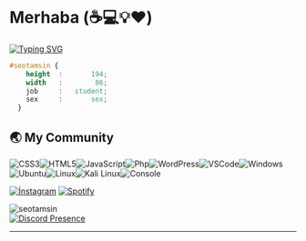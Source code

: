 # Merhaba (:coffee::computer::bulb::heart:)

[![Typing SVG](https://readme-typing-svg.herokuapp.com?color=%2336BCF7&size=24&duration=4000&width=500&lines=Tecr%C3%BCbelerim;SEO+Metin+Yazarl%C4%B1%C4%9F%C4%B1;PHP%2C+HTML%2C+CSS%2C++JS;Microsoft+Office+;Adobe+Photoshop)](https://github.com/seotamsin)
```css
#seotamsin {
    height  :       194;
    width   :        86;
    job     :   student;
    sex     :       sex;
  }
```
## :earth_asia: My Community

![CSS3](https://img.icons8.com/color/30/css3.png)![HTML5](https://img.icons8.com/color/30/html-5.png)![JavaScript](https://img.icons8.com/color/30/javascript.png)![Php](https://i.hizliresim.com/aa6cxyp.png)![WordPress](https://img.icons8.com/color/30/wordpress.png)![VSCode](https://img.icons8.com/color/30/visual-studio-code-2019.png)![Windows](https://img.icons8.com/color/30/windows-10.png)![Ubuntu](https://img.icons8.com/color/30/ubuntu--v1.png)![Linux](https://img.icons8.com/color/30/linux.png)![Kali Linux](https://img.icons8.com/color/30/kali-linux.png)![Console](https://img.icons8.com/color/30/console.png)<br>


[![İnstagram](https://img.shields.io/badge/INSTAGRAM%20-DC3175.svg?&style=for-the-badge&logo=instagram&logoColor=white)](https://instagram.com/seoxdd) 
[![Spotify](https://img.shields.io/badge/Spotify-1ED760?&style=for-the-badge&logo=spotify&logoColor=white)](https://open.spotify.com/user/bmd3bob163x0q1hu8qbopd7ca) 

<img src="https://komarev.com/ghpvc/?username=seotamsin&label=Ziyaretçi%20Sayısı&color=552b75" alt="seotamsin" /><br>
[![Discord Presence](https://lanyard.cnrad.dev/api/209094878154457088)](https://discord.com/users/209094878154457088)

---

